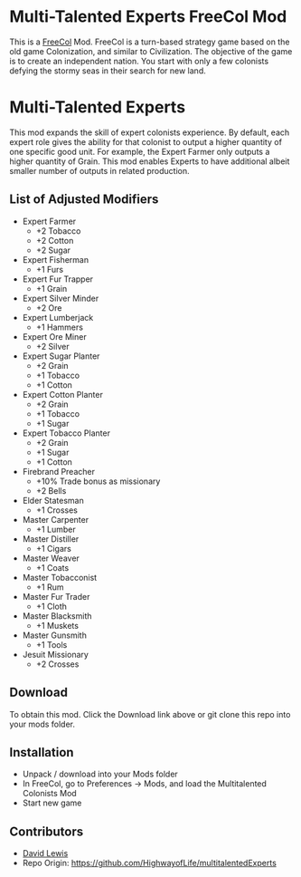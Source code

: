 Multi-Talented Experts FreeCol Mod
====================================

This is a [FreeCol](http://www.freecol.org/) Mod. FreeCol is a turn-based strategy game based on the old game Colonization, and similar to Civilization. The objective of the game is to create an independent nation. You start with only a few colonists defying the stormy seas in their search for new land.

# Multi-Talented Experts
This mod expands the skill of expert colonists experience. By default, each expert role gives the ability for that colonist to output a higher quantity of one specific good unit. For example, the Expert Farmer only outputs a higher quantity of Grain. This mod enables Experts to have additional albeit smaller number of outputs in related production.

## List of Adjusted Modifiers
* Expert Farmer
  * +2 Tobacco
  * +2 Cotton
  * +2 Sugar
* Expert Fisherman
  * +1 Furs
* Expert Fur Trapper
  * +1 Grain
* Expert Silver Minder
  * +2 Ore
* Expert Lumberjack
  * +1 Hammers
* Expert Ore Miner
  * +2 Silver
* Expert Sugar Planter
  * +2 Grain
  * +1 Tobacco
  * +1 Cotton
* Expert Cotton Planter
  * +2 Grain
  * +1 Tobacco
  * +1 Sugar
* Expert Tobacco Planter
  * +2 Grain
  * +1 Sugar
  * +1 Cotton
* Firebrand Preacher
  * +10% Trade bonus as missionary
  * +2 Bells
* Elder Statesman
  * +1 Crosses
* Master Carpenter
  * +1 Lumber
* Master Distiller
  * +1 Cigars
* Master Weaver
  * +1 Coats
* Master Tobacconist
  * +1 Rum
* Master Fur Trader
  * +1 Cloth
* Master Blacksmith
  * +1 Muskets
* Master Gunsmith
  * +1 Tools
* Jesuit Missionary
  * +2 Crosses

## Download
To obtain this mod. Click the Download link above or git clone this repo into your mods folder.

## Installation
* Unpack / download into your Mods folder
* In FreeCol, go to Preferences -> Mods, and load the Multitalented Colonists Mod
* Start new game

## Contributors
* [David Lewis](https://github.com/HighwayofLife)
* Repo Origin: https://github.com/HighwayofLife/multitalentedExperts
